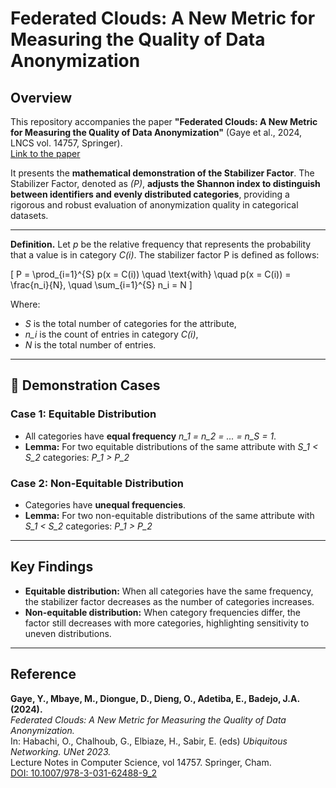 # Federated Clouds: A New Metric for Measuring the Quality of Data Anonymization

## Overview
This repository accompanies the paper **"Federated Clouds: A New Metric for Measuring the Quality of Data Anonymization"** (Gaye et al., 2024, LNCS vol. 14757, Springer).  
[Link to the paper](https://doi.org/10.1007/978-3-031-62488-9_2)

It presents the **mathematical demonstration of the Stabilizer Factor**.
The Stabilizer Factor, denoted as *\(P\)*, **adjusts the Shannon index to distinguish between identifiers and evenly distributed categories**, providing a rigorous and robust evaluation of anonymization quality in categorical datasets. 

---

**Definition.** Let *p* be the relative frequency that represents the probability that a value is in category *C(i)*. The stabilizer factor P is defined as follows:

\[
P = \prod_{i=1}^{S} p(x = C(i)) \quad \text{with} \quad p(x = C(i)) = \frac{n_i}{N}, \quad \sum_{i=1}^{S} n_i = N
\]


Where:  
- *S* is the total number of categories for the attribute,  
- *n_i* is the count of entries in category *C(i)*,  
- *N* is the total number of entries.

---

## 🔬 Demonstration Cases

### Case 1: Equitable Distribution
- All categories have **equal frequency** *n_1 = n_2 = ... = n_S = 1*.
- **Lemma:** For two equitable distributions of the same attribute with *S_1 < S_2* categories:
*P_1 > P_2*

### Case 2: Non-Equitable Distribution
- Categories have **unequal frequencies**.
- **Lemma:** For two non-equitable distributions of the same attribute with *S_1 < S_2* categories:
*P_1 > P_2*

---

## Key Findings
- **Equitable distribution:** When all categories have the same frequency, the stabilizer factor decreases as the number of categories increases.  
- **Non-equitable distribution:** When category frequencies differ, the factor still decreases with more categories, highlighting sensitivity to uneven distributions.  

 

---

## Reference
**Gaye, Y., Mbaye, M., Diongue, D., Dieng, O., Adetiba, E., Badejo, J.A. (2024).**  
*Federated Clouds: A New Metric for Measuring the Quality of Data Anonymization.*  
In: Habachi, O., Chalhoub, G., Elbiaze, H., Sabir, E. (eds) *Ubiquitous Networking. UNet 2023.*  
Lecture Notes in Computer Science, vol 14757. Springer, Cham.  
[DOI: 10.1007/978-3-031-62488-9_2](https://doi.org/10.1007/978-3-031-62488-9_2)
